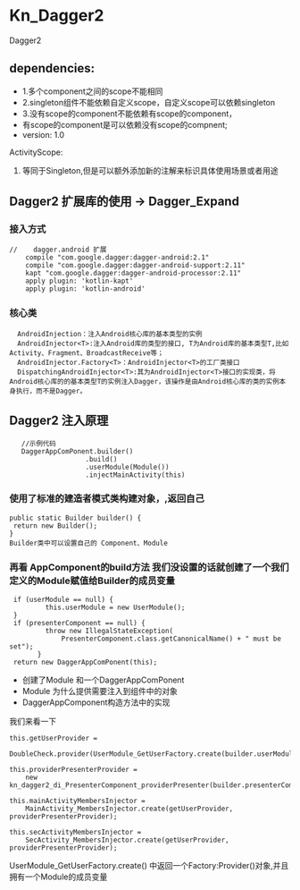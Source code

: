 # Kn_Dagger2
Dagger2

## dependencies:
 * 1.多个component之间的scope不能相同
 * 2.singleton组件不能依赖自定义scope，自定义scope可以依赖singleton
 * 3.没有scope的component不能依赖有scope的component，
 *   有scope的component是可以依赖没有scope的compnent;
 *    version: 1.0

 ActivityScope:
 1. 等同于Singleton,但是可以额外添加新的注解来标识具体使用场景或者用途


## Dagger2 扩展库的使用 -> Dagger_Expand
### 接入方式
    //    dagger.android 扩展
        compile "com.google.dagger:dagger-android:2.1"
        compile "com.google.dagger:dagger-android-support:2.11"
        kapt "com.google.dagger:dagger-android-processor:2.11"
        apply plugin: 'kotlin-kapt'
        apply plugin: 'kotlin-android'


### 核心类
      AndroidInjection：注入Android核心库的基本类型的实例
      AndroidInjector<T>:注入Android库的类型的接口, T为Android库的基本类型T,比如Activity、Fragment、BroadcastReceive等；
      AndroidInjector.Factory<T>：AndroidInjector<T>的工厂类接口
      DispatchingAndroidInjector<T>:其为AndroidInjector<T>接口的实现类，将Android核心库的的基本类型T的实例注入Dagger，该操作是由Android核心库的类的实例本身执行，而不是Dagger。


## Dagger2 注入原理
       //示例代码
       DaggerAppComPonent.builder()
                       .build()
                       .userModule(Module())
                       .injectMainActivity(this)

### 使用了标准的建造者模式类构建对象，,返回自己
    public static Builder builder() {
     return new Builder();
    }
    Builder类中可以设置自己的 Component、Module

### 再看 AppComponent的build方法 我们没设置的话就创建了一个我们定义的Module赋值给Builder的成员变量
     if (userModule == null) {
             this.userModule = new UserModule();
     }
     if (presenterComponent == null) {
             throw new IllegalStateException(
                 PresenterComponent.class.getCanonicalName() + " must be set");
           }
     return new DaggerAppComPonent(this);
   * 创建了Module 和一个DaggerAppComPonent
   * Module 为什么提供需要注入到组件中的对象
   * DaggerAppComponent构造方法中的实现

我们来看一下

    this.getUserProvider =
        DoubleCheck.provider(UserModule_GetUserFactory.create(builder.userModule));

    this.providerPresenterProvider =
        new kn_dagger2_di_PresenterComponent_providerPresenter(builder.presenterComponent);

    this.mainActivityMembersInjector =
        MainActivity_MembersInjector.create(getUserProvider, providerPresenterProvider);

    this.secActivityMembersInjector =
        SecActivity_MembersInjector.create(getUserProvider, providerPresenterProvider);

   UserModule_GetUserFactory.create() 中返回一个Factory:Provider()对象,并且拥有一个Module的成员变量
